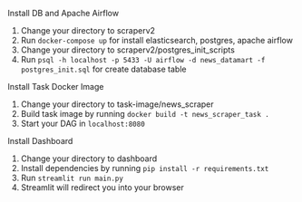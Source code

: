 Install DB and Apache Airflow
1. Change your directory to scraperv2
2. Run ```docker-compose up``` for install elasticsearch, postgres, apache airflow
3. Change your directory to scraperv2/postgres_init_scripts
4. Run ```psql -h localhost -p 5433 -U airflow -d news_datamart -f postgres_init.sql``` for create database table

Install Task Docker Image
1. Change your directory to task-image/news_scraper
2. Build task image by running ```docker build -t news_scraper_task .```
3. Start your DAG in ```localhost:8080```

Install Dashboard
1. Change your directory to dashboard
2. Install dependencies by running ```pip install -r requirements.txt```
3. Run ```streamlit run main.py```
4. Streamlit will redirect you into your browser